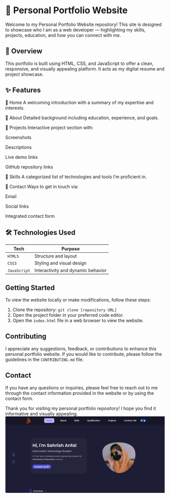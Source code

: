 # 💼 Personal Portfolio Website

Welcome to my Personal Portfolio Website repository! This site is designed to showcase who I am as a web developer — highlighting my skills, projects, education, and how you can connect with me.

## 📌 Overview

This portfolio is built using HTML, CSS, and JavaScript to offer a clean, responsive, and visually appealing platform. It acts as my digital resume and project showcase.

## ✨ Features

🔹 Home
A welcoming introduction with a summary of my expertise and interests.

🔹 About
Detailed background including education, experience, and goals.

🔹 Projects
Interactive project section with:

Screenshots

Descriptions

Live demo links

GitHub repository links

🔹 Skills
A categorized list of technologies and tools I’m proficient in.

🔹 Contact
Ways to get in touch via:

Email

Social links

Integrated contact form

## 🛠️ Technologies Used

| Tech         | Purpose                            |
| ------------ | ---------------------------------- |
| `HTML5`      | Structure and layout               |
| `CSS3`       | Styling and visual design          |
| `JavaScript` | Interactivity and dynamic behavior |


## Getting Started

To view the website locally or make modifications, follow these steps:

1. Clone the repository: `git clone [repository URL]`
2. Open the project folder in your preferred code editor.
3. Open the `index.html` file in a web browser to view the website.

## Contributing

I appreciate any suggestions, feedback, or contributions to enhance this personal portfolio website. If you would like to contribute, please follow the guidelines in the `CONTRIBUTING.md` file.

## Contact

If you have any questions or inquiries, please feel free to reach out to me through the contact information provided in the website or by using the contact form.

Thank you for visiting my personal portfolio repository! I hope you find it informative and visually appealing.
![Portfolio](https://raw.githubusercontent.com/sahri16/Portfolio-Website2/main/assets/img/portfolio-site-2.png)
